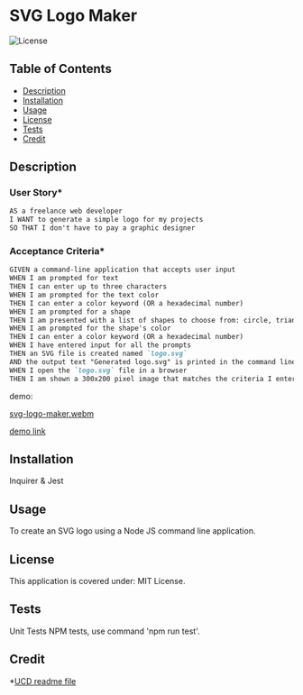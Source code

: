 # SVG Logo Maker

![License](https://img.shields.io/badge/License-MIT_License-lightblue.svg)

## Table of Contents

- [Description](#description)
- [Installation](#installation)
- [Usage](#usage)
- [License](#license)
- [Tests](#tests)
- [Credit](#credit)

## Description

### User Story*

```md
AS a freelance web developer
I WANT to generate a simple logo for my projects
SO THAT I don't have to pay a graphic designer
```

### Acceptance Criteria*

```md
GIVEN a command-line application that accepts user input
WHEN I am prompted for text
THEN I can enter up to three characters
WHEN I am prompted for the text color
THEN I can enter a color keyword (OR a hexadecimal number)
WHEN I am prompted for a shape
THEN I am presented with a list of shapes to choose from: circle, triangle, and square
WHEN I am prompted for the shape's color
THEN I can enter a color keyword (OR a hexadecimal number)
WHEN I have entered input for all the prompts
THEN an SVG file is created named `logo.svg`
AND the output text "Generated logo.svg" is printed in the command line
WHEN I open the `logo.svg` file in a browser
THEN I am shown a 300x200 pixel image that matches the criteria I entered
```

demo:

[svg-logo-maker.webm](https://github.com/Ivana-Djordjevic/svg-logo-maker/assets/127266659/a432c0ca-02aa-4be9-9110-bd2bd1efac73)


[demo link](https://drive.google.com/file/d/1bTiTBK2kXB-zhuIrEfqXuCu0Rv2M0RY8/view)

## Installation

Inquirer & Jest

## Usage 

To create an SVG logo using a Node JS command line application.

## License

This application is covered under: MIT License.  
  
## Tests 
Unit Tests
NPM tests, use command 'npm run test'.

## Credit

*[UCD readme file](https://git.bootcampcontent.com/University-of-California---Davis/UCD-VIRT-FSF-PT-09-2023-U-LOLC/-/blob/main/10-OOP/02-Challenge/README.md)



 
